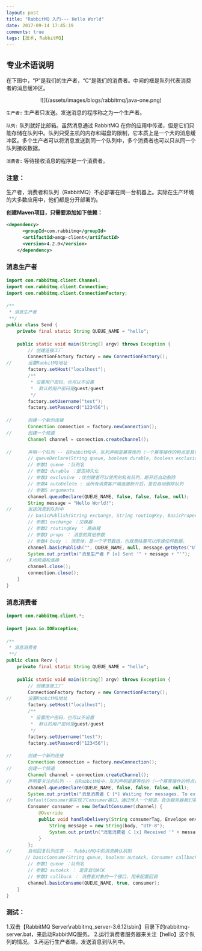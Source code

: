 ```yaml
---
layout: post
title: "RabbitMQ 入门--- Hello World"
date: 2017-09-14 17:45:19
comments: true
tags: [技术, RabbitMQ]
---
```


## 专业术语说明
在下图中，“P”是我们的生产者，“C”是我们的消费者。中间的框是队列代表消费者的消息缓冲区。
<div align=center>
![](/assets/images/blogs/rabbitmq/java-one.png)
</div>

`生产者:` 生产者只发送。发送消息的程序称之为一个生产者。

`队列:` 队列就好比邮箱。虽然消息通过 RabbitMQ 在你的应用中传递，但是它们只能存储在队列中。队列只受主机的内存和磁盘的限制，它本质上是一个大的消息缓冲区。多个生产者可以将消息发送到同一个队列中，多个消费者也可以只从同一个队列接收数据。

<!-- more -->

`消费者:` 等待接收消息的程序是一个消费者。

### 注意：
生产者，消费者和队列（RabbitMQ）不必部署在同一台机器上。实际在生产环境的大多数应用中，他们都是分开部署的。

**创建Maven项目，只需要添加如下依赖：**
```xml
<dependency>
      <groupId>com.rabbitmq</groupId>
      <artifactId>amqp-client</artifactId>
      <version>4.2.0</version>
    </dependency>
```

### 消息生产者

```java
import com.rabbitmq.client.Channel;
import com.rabbitmq.client.Connection;
import com.rabbitmq.client.ConnectionFactory;

/**
 * 消息生产者
 **/
public class Send {
    private final static String QUEUE_NAME = "hello";

    public static void main(String[] argv) throws Exception {
        // 创建连接工厂
        ConnectionFactory factory = new ConnectionFactory();
//      设置RabbitMQ地址
        factory.setHost("localhost");
        /**
         * 设置用户密码，也可以不设置
         *  默认的用户密码是guest/guest
         */
        factory.setUsername("test");
        factory.setPassword("123456");

//      创建一个新的连接
        Connection connection = factory.newConnection();
//      创建一个频道
        Channel channel = connection.createChannel();

//      声明一个队列 -- 在RabbitMQ中，队列声明是幂等性的（一个幂等操作的特点是其任意多次执行所产生的影响均与一次执行的影响相同），也就是说，如果不存在，就创建，如果存在，不会对已经存在的队列产生任何影响。
        // queueDeclare(String queue, boolean durable, boolean exclusive, boolean autoDelete, Map<String, Object> arguments)
        // 参数1 queue ：队列名
        // 参数2 durable ：是否持久化
        // 参数3 exclusive ：仅创建者可以使用的私有队列，断开后自动删除
        // 参数4 autoDelete : 当所有消费客户端连接断开后，是否自动删除队列
        // 参数5 arguments
        channel.queueDeclare(QUEUE_NAME, false, false, false, null);
        String message = "Hello World!";
//      发送消息到队列中
		// basicPublish(String exchange, String routingKey, BasicProperties props, byte[] body)
        // 参数1 exchange ：交换器
        // 参数2 routingKey ： 路由键
        // 参数3 props ： 消息的其他参数
        // 参数4 body ： 消息体，是一个字节数组，也就意味着可以传递任何数据。
        channel.basicPublish("", QUEUE_NAME, null, message.getBytes("UTF-8"));
        System.out.println("消息生产者 P [x] Sent '" + message + "'");
//      关闭频道和连接
        channel.close();
        connection.close();
    }
}

```
### 消息消费者

```java
import com.rabbitmq.client.*;

import java.io.IOException;

/**
 * 消息消费者
 **/
public class Recv {
    private final static String QUEUE_NAME = "hello";

    public static void main(String[] argv) throws Exception {
        // 创建连接工厂
        ConnectionFactory factory = new ConnectionFactory();
//      设置RabbitMQ地址
        factory.setHost("localhost");
        /**
         * 设置用户密码，也可以不设置
         *  默认的用户密码是guest/guest
         */
        factory.setUsername("test");
        factory.setPassword("123456");

//      创建一个新的连接
        Connection connection = factory.newConnection();
//      创建一个频道
        Channel channel = connection.createChannel();
//      声明要关注的队列 -- 在RabbitMQ中，队列声明是幂等性的（一个幂等操作的特点是其任意多次执行所产生的影响均与一次执行的影响相同），也就是说，如果不存在，就创建，如果存在，不会对已经存在的队列产生任何影响。
        channel.queueDeclare(QUEUE_NAME, false, false, false, null);
        System.out.println("消息消费者 C [*] Waiting for messages. To exit press CTRL+C");
//      DefaultConsumer类实现了Consumer接口，通过传入一个频道，告诉服务器我们需要那个频道的消息，如果频道中有消息，就会执行回调函数handleDelivery
        Consumer consumer = new DefaultConsumer(channel) {
            @Override
            public void handleDelivery(String consumerTag, Envelope envelope, AMQP.BasicProperties properties, byte[] body) throws IOException {
                String message = new String(body, "UTF-8");
                System.out.println("消息消费者 C [x] Received '" + message + "'");
            }
        };
//      自动回复队列应答 -- RabbitMQ中的消息确认机制
       // basicConsume(String queue, boolean autoAck, Consumer callback)
        // 参数1 queue ：队列名
        // 参数2 autoAck ： 是否自动ACK
        // 参数3 callback ： 消费者对象的一个接口，用来配置回调
        channel.basicConsume(QUEUE_NAME, true, consumer);
    }
}
```

### 测试：
1.双击【RabbitMQ Server\rabbitmq_server-3.6.12\sbin】目录下的rabbitmq-server.bat，来启动RabbitMQ服务。
2.运行消费者服务器来关注【hello】这个队列的情况。
3.再运行生产者端，发送消息到队列中。
